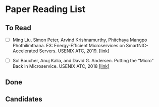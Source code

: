 # Paper Reading List

## To Read

- [ ] Ming Liu, Simon Peter, Arvind Krishnamurthy, Phitchaya Mangpo Phothilimthana. E3: Energy-Efficient Microservices on SmartNIC-Accelerated Servers. USENIX ATC, 2019. [[link]](https://www.usenix.org/conference/atc19/presentation/liu-ming)
- [ ] Sol Boucher, Anuj Kalia, and David G. Andersen. Putting the “Micro” Back in Microservice. USENIX ATC, 2018 [[link]](https://www.usenix.org/conference/atc18/presentation/boucher)


## Done


## Candidates